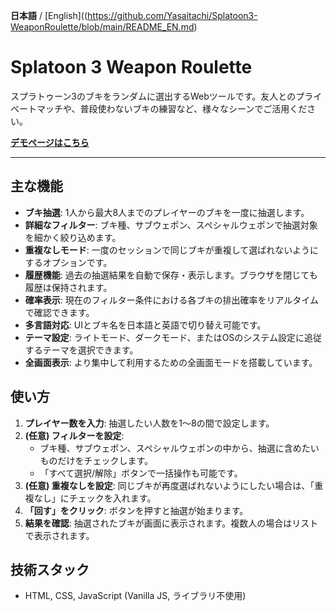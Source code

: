 **日本語** / [English]((https://github.com/Yasaitachi/Splatoon3-WeaponRoulette/blob/main/README_EN.md)

# Splatoon 3 Weapon Roulette

スプラトゥーン3のブキをランダムに選出するWebツールです。友人とのプライベートマッチや、普段使わないブキの練習など、様々なシーンでご活用ください。

**[デモページはこちら](https://yasaitachi.github.io/Splatoon3-WeaponRoulette/)**

---

## 主な機能

- **ブキ抽選**: 1人から最大8人までのプレイヤーのブキを一度に抽選します。
- **詳細なフィルター**: ブキ種、サブウェポン、スペシャルウェポンで抽選対象を細かく絞り込めます。
- **重複なしモード**: 一度のセッションで同じブキが重複して選ばれないようにするオプションです。
- **履歴機能**: 過去の抽選結果を自動で保存・表示します。ブラウザを閉じても履歴は保持されます。
- **確率表示**: 現在のフィルター条件における各ブキの排出確率をリアルタイムで確認できます。
- **多言語対応**: UIとブキ名を日本語と英語で切り替え可能です。
- **テーマ設定**: ライトモード、ダークモード、またはOSのシステム設定に追従するテーマを選択できます。
- **全画面表示**: より集中して利用するための全画面モードを搭載しています。

## 使い方

1.  **プレイヤー数を入力**: 抽選したい人数を1〜8の間で設定します。
2.  **(任意) フィルターを設定**:
    - ブキ種、サブウェポン、スペシャルウェポンの中から、抽選に含めたいものだけをチェックします。
    - 「すべて選択/解除」ボタンで一括操作も可能です。
3.  **(任意) 重複なしを設定**: 同じブキが再度選ばれないようにしたい場合は、「重複なし」にチェックを入れます。
4.  **「回す」をクリック**: ボタンを押すと抽選が始まります。
5.  **結果を確認**: 抽選されたブキが画面に表示されます。複数人の場合はリストで表示されます。

## 技術スタック

- HTML, CSS, JavaScript (Vanilla JS, ライブラリ不使用)
